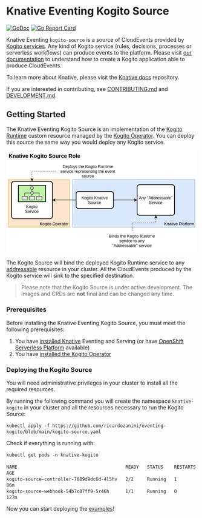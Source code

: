 # Knative Eventing Kogito Source

[![GoDoc](https://godoc.org/ricardozanini/eventing-kogito?status.svg)](https://godoc.org/ricardozanini/eventing-kogito)
[![Go Report Card](https://goreportcard.com/badge/ricardozanini/eventing-kogito)](https://goreportcard.com/report/ricardozanini/eventing-kogito)

Knative Eventing `kogito-source` is a source of CloudEvents provided
by [Kogito services](https://docs.jboss.org/kogito/release/latest/html_single/#con-kogito-automation_kogito-docs). Any
kind of Kogito service (rules, decisions, processes or serverless workflows) can produce events to the platform. Please
visit [our documentation](https://docs.jboss.org/kogito/release/latest/html_single/#proc-knative-eventing-process-services_kogito-developing-process-services)
to understand how to create a Kogito application able to produce CloudEvents.

To learn more about Knative, please visit the
[Knative docs](https://github.com/knative/docs) repository.

If you are interested in contributing, see [CONTRIBUTING.md](./CONTRIBUTING.md)
and [DEVELOPMENT.md](./DEVELOPMENT.md).

## Getting Started

The Knative Eventing Kogito Source is an implementation of
the [Kogito Runtime](https://docs.jboss.org/kogito/release/latest/html_single/#proc-kogito-deploying-on-kubernetes_kogito-deploying-on-openshift)
custom resource managed by the [Kogito Operator](https://github.com/kiegroup/kogito-operator). You can deploy this
source the same way you would deploy any Kogito service.

![Knative Kogito Source Role](./docs/knative-kogito-source-role.png)

The Kogito Source will bind the deployed Kogito Runtime service to any [addressable](https://github.com/knative/specs/blob/main/specs/eventing/interfaces.md#addressable) resource in your cluster. All the
CloudEvents produced by the Kogito service will sink to the specified destination.

> Please note that the Kogito Source is under active development. The images and CRDs are **not** final and can be changed any time.

### Prerequisites

Before installing the Knative Eventing Kogito Source, you must meet the following prerequisites:

1. You have [installed Knative](https://knative.dev/docs/install/) Eventing and Serving (or
   have [OpenShift Serverless Platform](https://www.openshift.com/learn/topics/serverless) available)
2. You have [installed the Kogito Operator](https://github.com/kiegroup/kogito-operator)

### Deploying the Kogito Source

You will need administrative privileges in your cluster to install all the required resources.

By running the following command you will create the namespace `knative-kogito` in your cluster and all the resources
necessary to run the Kogito Source:

```shell
kubectl apply -f https://github.com/ricardozanini/eventing-kogito/blob/main/kogito-source.yaml
```

Check if everything is running with:

```shell
kubectl get pods -n knative-kogito

NAME                                        READY   STATUS    RESTARTS   AGE
kogito-source-controller-7689d9dc6d-4l5hv   2/2     Running   1          86m
kogito-source-webhook-54b7c87ff9-5r46h      1/1     Running   0          127m
```

Now you can start deploying the [examples](./examples)!
